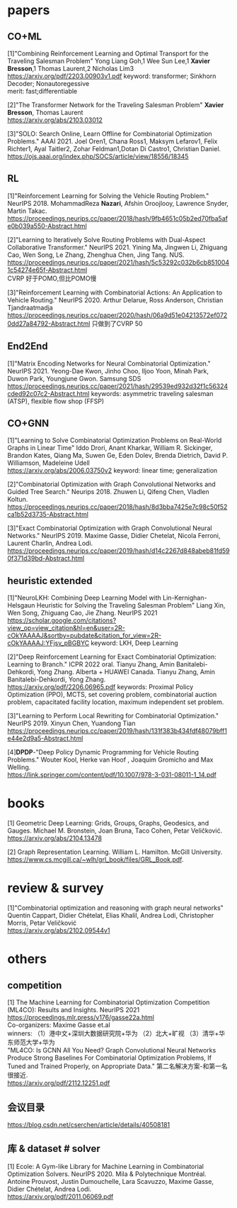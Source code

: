 # papers

## CO+ML
[1]"Combining Reinforcement Learning and Optimal Transport for the Traveling Salesman Problem" Yong Liang Goh,1 Wee Sun Lee,1 **Xavier Bresson**,1 Thomas Laurent,2 Nicholas Lim3<br>
https://arxiv.org/pdf/2203.00903v1.pdf
keyword: transformer; Sinkhorn Decoder; Nonautoregessive <br>
merit: fast;differentiable
 
[2]"The Transformer Network for the Traveling Salesman Problem" **Xavier Bresson**, Thomas Laurent<br>
https://arxiv.org/abs/2103.03012

[3]"SOLO: Search Online, Learn Offline for Combinatorial Optimization Problems." AAAI 2021. Joel Oren1, Chana Ross1, Maksym Lefarov1, Felix Richter1, Ayal Taitler2, Zohar Feldman1,Dotan Di Castro1, Christian Daniel. <br>
https://ojs.aaai.org/index.php/SOCS/article/view/18556/18345

## RL
[1]"Reinforcement Learning for Solving the Vehicle Routing Problem." NeurIPS 2018. MohammadReza **Nazari**, Afshin Oroojlooy, Lawrence Snyder, Martin Takac. <br>
https://proceedings.neurips.cc/paper/2018/hash/9fb4651c05b2ed70fba5afe0b039a550-Abstract.html

[2]"Learning to Iteratively Solve Routing Problems with Dual-Aspect Collaborative Transformer." NeurIPS 2021. Yining Ma, Jingwen Li, Zhiguang Cao, Wen Song, Le Zhang, Zhenghua Chen, Jing Tang. NUS.<br>
https://proceedings.neurips.cc/paper/2021/hash/5c53292c032b6cb8510041c54274e65f-Abstract.html<br>
CVRP 好于POMO,但比POMO慢

[3]"Reinforcement Learning with Combinatorial Actions: An Application to Vehicle Routing." NeurIPS 2020. Arthur Delarue, Ross Anderson, Christian Tjandraatmadja <br>
https://proceedings.neurips.cc/paper/2020/hash/06a9d51e04213572ef0720dd27a84792-Abstract.html
只做到了CVRP 50

## End2End
[1]"Matrix Encoding Networks for Neural Combinatorial Optimization." NeurIPS 2021. Yeong-Dae Kwon, Jinho Choo, Iljoo Yoon, Minah Park, Duwon Park, Youngjune Gwon. Samsung SDS<br>
https://proceedings.neurips.cc/paper/2021/hash/29539ed932d32f1c56324cded92c07c2-Abstract.html
keywords: asymmetric traveling salesman (ATSP), flexible flow shop (FFSP)

## CO+GNN
[1]"Learning to Solve Combinatorial Optimization Problems on Real-World Graphs in Linear Time" Iddo Drori, Anant Kharkar, William R. Sickinger, Brandon Kates, Qiang Ma, Suwen Ge, Eden Dolev, Brenda Dietrich, David P. Williamson, Madeleine Udell <br>
https://arxiv.org/abs/2006.03750v2
keyword: linear time; generalization

[2]"Combinatorial Optimization with Graph Convolutional Networks and Guided Tree Search." Neurips 2018. Zhuwen Li, Qifeng Chen, Vladlen Koltun. <br>
https://proceedings.neurips.cc/paper/2018/hash/8d3bba7425e7c98c50f52ca1b52d3735-Abstract.html

[3]"Exact Combinatorial Optimization with Graph Convolutional Neural Networks." NeurIPS 2019. Maxime Gasse, Didier Chetelat, Nicola Ferroni, Laurent Charlin, Andrea Lodi. <br>
https://proceedings.neurips.cc/paper/2019/hash/d14c2267d848abeb81fd590f371d39bd-Abstract.html



## heuristic extended
[1]"NeuroLKH: Combining Deep Learning Model with Lin-Kernighan-Helsgaun Heuristic for Solving the Traveling Salesman Problem" Liang Xin, Wen Song, Zhiguang Cao, Jie Zhang. NeurIPS 2021 <br>
https://scholar.google.com/citations?view_op=view_citation&hl=en&user=2R-cOkYAAAAJ&sortby=pubdate&citation_for_view=2R-cOkYAAAAJ:YFjsv_pBGBYC
keyword: LKH, Deep Learning

[2]"Deep Reinforcement Learning for Exact Combinatorial Optimization: Learning to Branch." ICPR 2022 oral. Tianyu Zhang, Amin Banitalebi-Dehkordi, Yong Zhang. Alberta + HUAWEI Canada. Tianyu Zhang, Amin Banitalebi-Dehkordi, Yong Zhang.<br>
https://arxiv.org/pdf/2206.06965.pdf
keywords: Proximal Policy Optimization (PPO), MCTS, set covering problem,  combinatorial auction problem,  capacitated facility location,  maximum independent set problem.

[3]"Learning to Perform Local Rewriting for Combinatorial Optimization." NeurIPS 2019. Xinyun Chen, Yuandong Tian <br>
https://proceedings.neurips.cc/paper/2019/hash/131f383b434fdf48079bff1e44e2d9a5-Abstract.html

[4]**DPDP**-"Deep Policy Dynamic Programming for Vehicle Routing Problems." Wouter Kool, Herke van Hoof , Joaquim Gromicho and Max Welling. <BR>
https://link.springer.com/content/pdf/10.1007/978-3-031-08011-1_14.pdf


# books
[1] Geometric Deep Learning: Grids, Groups, Graphs, Geodesics, and Gauges. Michael M. Bronstein, Joan Bruna, Taco Cohen, Petar Veličković. <br>
https://arxiv.org/abs/2104.13478

[2] Graph Representation Learning. William L. Hamilton. McGill University. <br>
https://www.cs.mcgill.ca/~wlh/grl_book/files/GRL_Book.pdf.

# review & survey
[1]"Combinatorial optimization and reasoning with graph neural networks" Quentin Cappart, Didier Chételat, Elias Khalil, Andrea Lodi, Christopher Morris, Petar Veličković <br>
https://arxiv.org/abs/2102.09544v1

# others
## competition
[1] The Machine Learning for Combinatorial Optimization Competition (ML4CO): Results and Insights. NeurIPS 2021 <br>
https://proceedings.mlr.press/v176/gasse22a.html <br>
Co-organizers: Maxime Gasse et.al <br>
winners: （1）港中文+深圳大数据研究院+华为 （2）北大+旷视 （3）清华+华东师范大学+华为 <br>
"ML4CO: Is GCNN All You Need? Graph Convolutional Neural Networks Produce Strong Baselines For Combinatorial Optimization Problems, If Tuned and Trained Properly, on Appropriate Data." 第二名解决方案-和第一名很接近. <br>
https://arxiv.org/pdf/2112.12251.pdf


## 会议目录
https://blog.csdn.net/cserchen/article/details/40508181

## 库 & dataset # solver
[1] Ecole: A Gym-like Library for Machine Learning in Combinatorial Optimization Solvers. NeurIPS 2020. Mila & Polytechnique Montréal. Antoine Prouvost, Justin Dumouchelle, Lara Scavuzzo, Maxime Gasse, Didier Chételat, Andrea Lodi. <br>
https://arxiv.org/pdf/2011.06069.pdf


